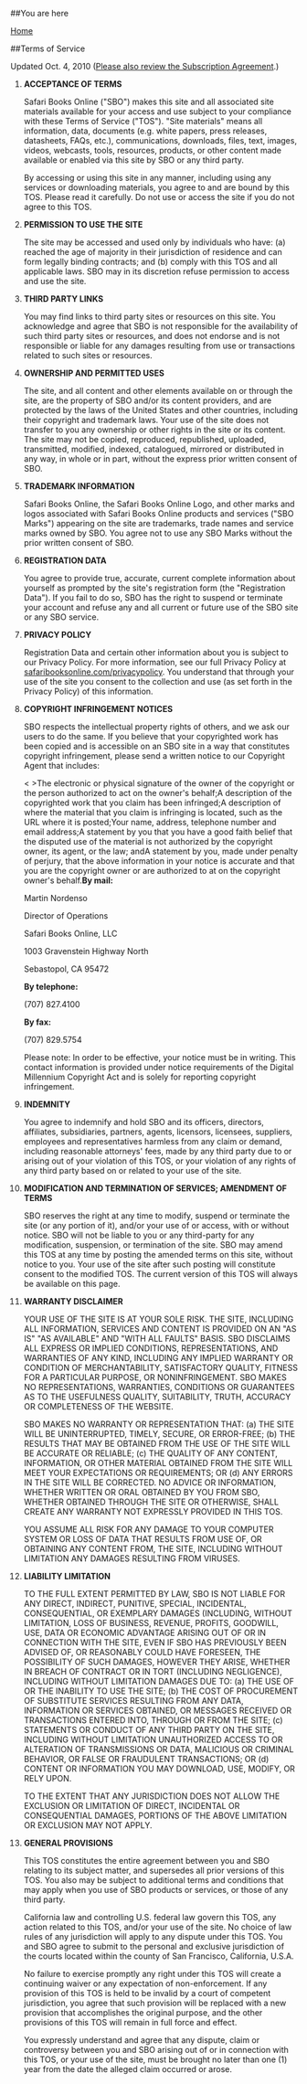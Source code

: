 

##You are here



[Home](http://www.safaribooksonline.com/)



##Terms of Service



Updated Oct. 4, 2010 ([Please also review the Subscription Agreement](http://my.safaribooksonline.com/files/6.0/v6RCterms.html).)



  1. **ACCEPTANCE OF TERMS**

      Safari Books Online ("SBO") makes this site and all associated site materials available for your access and use subject to your compliance with these Terms of Service ("TOS"). "Site materials" means all information, data, documents (e.g. white papers, press releases, datasheets, FAQs, etc.), communications, downloads, files, text, images, videos, webcasts, tools, resources, products, or other content made available or enabled via this site by SBO or any third party.



      By accessing or using this site in any manner, including using any services or downloading materials, you agree to and are bound by this TOS. Please read it carefully. Do not use or access the site if you do not agree to this TOS.
  2. **PERMISSION TO USE THE SITE**

      The site may be accessed and used only by individuals who have: (a) reached the age of majority in their jurisdiction of residence and can form legally binding contracts; and (b) comply with this TOS and all applicable laws. SBO may in its discretion refuse permission to access and use the site.
  3. **THIRD PARTY LINKS**

      You may find links to third party sites or resources on this site. You acknowledge and agree that SBO is not responsible for the availability of such third party sites or resources, and does not endorse and is not responsible or liable for any damages resulting from use or transactions related to such sites or resources.
  4. **OWNERSHIP AND PERMITTED USES**

      The site, and all content and other elements available on or through the site, are the property of SBO and/or its content providers, and are protected by the laws of the United States and other countries, including their copyright and trademark laws. Your use of the site does not transfer to you any ownership or other rights in the site or its content. The site may not be copied, reproduced, republished, uploaded, transmitted, modified, indexed, catalogued, mirrored or distributed in any way, in whole or in part, without the express prior written consent of SBO.
  5. **TRADEMARK INFORMATION**

      Safari Books Online, the Safari Books Online Logo, and other marks and logos associated with Safari Books Online products and services ("SBO Marks") appearing on the site are trademarks, trade names and service marks owned by SBO. You agree not to use any SBO Marks without the prior written consent of SBO.
  6. **REGISTRATION DATA**

      You agree to provide true, accurate, current complete information about yourself as prompted by the site's registration form (the "Registration Data"). If you fail to do so, SBO has the right to suspend or terminate your account and refuse any and all current or future use of the SBO site or any SBO service.
  7. **PRIVACY POLICY**

      Registration Data and certain other information about you is subject to our Privacy Policy. For more information, see our full Privacy Policy at [safaribooksonline.com/privacypolicy](http://my.safaribooksonline.com/privacypolicy). You understand that through your use of the site you consent to the collection and use (as set forth in the Privacy Policy) of this information.
  8. **COPYRIGHT INFRINGEMENT NOTICES**

      SBO respects the intellectual property rights of others, and we ask our users to do the same. If you believe that your copyrighted work has been copied and is accessible on an SBO site in a way that constitutes copyright infringement, please send a written notice to our Copyright Agent that includes:

      < >The electronic or physical signature of the owner of the copyright or the person authorized to act on the owner's behalf;A description of the copyrighted work that you claim has been infringed;A description of where the material that you claim is infringing is located, such as the URL where it is posted;Your name, address, telephone number and email address;A statement by you that you have a good faith belief that the disputed use of the material is not authorized by the copyright owner, its agent, or the law; andA statement by you, made under penalty of perjury, that the above information in your notice is accurate and that you are the copyright owner or are authorized to at on the copyright owner's behalf.**By mail:**

      Martin Nordenso

      Director of Operations

      Safari Books Online, LLC

      1003 Gravenstein Highway North

      Sebastopol, CA 95472

      



      **By telephone:**

      (707) 827.4100



      **By fax:**

      (707) 829.5754



      Please note: In order to be effective, your notice must be in writing. This contact information is provided under notice requirements of the Digital Millennium Copyright Act and is solely for reporting copyright infringement.
  9. **INDEMNITY**

      You agree to indemnify and hold SBO and its officers, directors, affiliates, subsidiaries, partners, agents, licensors, licensees, suppliers, employees and representatives harmless from any claim or demand, including reasonable attorneys' fees, made by any third party due to or arising out of your violation of this TOS, or your violation of any rights of any third party based on or related to your use of the site.
  10. **MODIFICATION AND TERMINATION OF SERVICES; AMENDMENT OF TERMS**

      SBO reserves the right at any time to modify, suspend or terminate the site (or any portion of it), and/or your use of or access, with or without notice. SBO will not be liable to you or any third-party for any modification, suspension, or termination of the site. SBO may amend this TOS at any time by posting the amended terms on this site, without notice to you. Your use of the site after such posting will constitute consent to the modified TOS. The current version of this TOS will always be available on this page.
  11. **WARRANTY DISCLAIMER**

      YOUR USE OF THE SITE IS AT YOUR SOLE RISK. THE SITE, INCLUDING ALL INFORMATION, SERVICES AND CONTENT IS PROVIDED ON AN "AS IS" "AS AVAILABLE" AND "WITH ALL FAULTS" BASIS. SBO DISCLAIMS ALL EXPRESS OR IMPLIED CONDITIONS, REPRESENTATIONS, AND WARRANTIES OF ANY KIND, INCLUDING ANY IMPLIED WARRANTY OR CONDITION OF MERCHANTABILITY, SATISFACTORY QUALITY, FITNESS FOR A PARTICULAR PURPOSE, OR NONINFRINGEMENT. SBO MAKES NO REPRESENTATIONS, WARRANTIES, CONDITIONS OR GUARANTEES AS TO THE USEFULNESS QUALITY, SUITABILITY, TRUTH, ACCURACY OR COMPLETENESS OF THE WEBSITE.



      SBO MAKES NO WARRANTY OR REPRESENTATION THAT: (a) THE SITE WILL BE UNINTERRUPTED, TIMELY, SECURE, OR ERROR-FREE; (b) THE RESULTS THAT MAY BE OBTAINED FROM THE USE OF THE SITE WILL BE ACCURATE OR RELIABLE; (c) THE QUALITY OF ANY CONTENT, INFORMATION, OR OTHER MATERIAL OBTAINED FROM THE SITE WILL MEET YOUR EXPECTATIONS OR REQUIREMENTS; OR (d) ANY ERRORS IN THE SITE WILL BE CORRECTED. NO ADVICE OR INFORMATION, WHETHER WRITTEN OR ORAL OBTAINED BY YOU FROM SBO, WHETHER OBTAINED THROUGH THE SITE OR OTHERWISE, SHALL CREATE ANY WARRANTY NOT EXPRESSLY PROVIDED IN THIS TOS.



      YOU ASSUME ALL RISK FOR ANY DAMAGE TO YOUR COMPUTER SYSTEM OR LOSS OF DATA THAT RESULTS FROM USE OF, OR OBTAINING ANY CONTENT FROM, THE SITE, INCLUDING WITHOUT LIMITATION ANY DAMAGES RESULTING FROM VIRUSES.
  12. **LIABILITY LIMITATION**

      TO THE FULL EXTENT PERMITTED BY LAW, SBO IS NOT LIABLE FOR ANY DIRECT, INDIRECT, PUNITIVE, SPECIAL, INCIDENTAL, CONSEQUENTIAL, OR EXEMPLARY DAMAGES (INCLUDING, WITHOUT LIMITATION, LOSS OF BUSINESS, REVENUE, PROFITS, GOODWILL, USE, DATA OR ECONOMIC ADVANTAGE ARISING OUT OF OR IN CONNECTION WITH THE SITE, EVEN IF SBO HAS PREVIOUSLY BEEN ADVISED OF, OR REASONABLY COULD HAVE FORESEEN, THE POSSIBILITY OF SUCH DAMAGES, HOWEVER THEY ARISE, WHETHER IN BREACH OF CONTRACT OR IN TORT (INCLUDING NEGLIGENCE), INCLUDING WITHOUT LIMITATION DAMAGES DUE TO: (a) THE USE OF OR THE INABILITY TO USE THE SITE; (b) THE COST OF PROCUREMENT OF SUBSTITUTE SERVICES RESULTING FROM ANY DATA, INFORMATION OR SERVICES OBTAINED, OR MESSAGES RECEIVED OR TRANSACTIONS ENTERED INTO, THROUGH OR FROM THE SITE; (c) STATEMENTS OR CONDUCT OF ANY THIRD PARTY ON THE SITE, INCLUDING WITHOUT LIMITATION UNAUTHORIZED ACCESS TO OR ALTERATION OF TRANSMISSIONS OR DATA, MALICIOUS OR CRIMINAL BEHAVIOR, OR FALSE OR FRAUDULENT TRANSACTIONS; OR (d) CONTENT OR INFORMATION YOU MAY DOWNLOAD, USE, MODIFY, OR RELY UPON.



      TO THE EXTENT THAT ANY JURISDICTION DOES NOT ALLOW THE EXCLUSION OR LIMITATION OF DIRECT, INCIDENTAL OR CONSEQUENTIAL DAMAGES, PORTIONS OF THE ABOVE LIMITATION OR EXCLUSION MAY NOT APPLY.
  13. **GENERAL PROVISIONS**

      This TOS constitutes the entire agreement between you and SBO relating to its subject matter, and supersedes all prior versions of this TOS. You also may be subject to additional terms and conditions that may apply when you use of SBO products or services, or those of any third party.



      California law and controlling U.S. federal law govern this TOS, any action related to this TOS, and/or your use of the site. No choice of law rules of any jurisdiction will apply to any dispute under this TOS. You and SBO agree to submit to the personal and exclusive jurisdiction of the courts located within the county of San Francisco, California, U.S.A.



      No failure to exercise promptly any right under this TOS will create a continuing waiver or any expectation of non-enforcement. If any provision of this TOS is held to be invalid by a court of competent jurisdiction, you agree that such provision will be replaced with a new provision that accomplishes the original purpose, and the other provisions of this TOS will remain in full force and effect.



      You expressly understand and agree that any dispute, claim or controversy between you and SBO arising out of or in connection with this TOS, or your use of the site, must be brought no later than one (1) year from the date the alleged claim occurred or arose.

